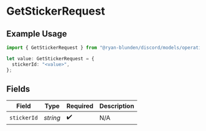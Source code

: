 # GetStickerRequest

## Example Usage

```typescript
import { GetStickerRequest } from "@ryan-blunden/discord/models/operations";

let value: GetStickerRequest = {
  stickerId: "<value>",
};
```

## Fields

| Field              | Type               | Required           | Description        |
| ------------------ | ------------------ | ------------------ | ------------------ |
| `stickerId`        | *string*           | :heavy_check_mark: | N/A                |